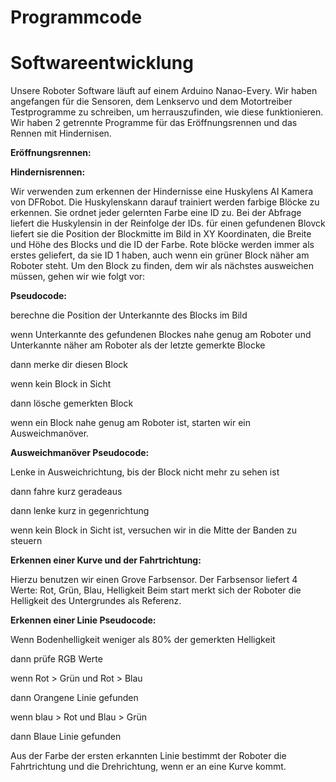 Programmcode
====

**Softwareentwicklung**
====

Unsere Roboter Software läuft auf einem Arduino Nanao-Every.
 Wir haben angefangen für die Sensoren, dem Lenkservo und dem Motortreiber Testprogramme zu schreiben,
 um herrauszufinden, wie diese funktionieren.
 Wir haben 2 getrennte Programme für das Eröffnungsrennen und das Rennen mit Hindernisen.
 
**Eröffnungsrennen:**
 
 
 
 
 
**Hindernisrennen:**
 
 Wir verwenden zum erkennen der Hindernisse eine Huskylens AI Kamera von DFRobot.
 Die Huskylenskann darauf trainiert werden farbige Blöcke zu erkennen. Sie ordnet jeder gelernten Farbe eine ID zu.
 Bei der Abfrage liefert die Huskylensin in der Reinfolge der IDs.
 für einen gefundenen Blovck liefert sie die Position der Blockmitte im Bild in XY Koordinaten, die Breite und Höhe des Blocks und die ID der Farbe.
 Rote blöcke werden immer als erstes geliefert, da sie ID 1 haben, auch wenn ein grüner Block näher am Roboter steht.
 Um den Block zu finden, dem wir als nächstes ausweichen müssen, gehen wir wie folgt vor:
 
 
 **Pseudocode:**
 
 berechne die Position der Unterkannte des Blocks im Bild
 
 wenn Unterkannte des gefundenen Blockes nahe genug am Roboter und Unterkannte näher am Roboter als der letzte gemerkte Blocke
 
 dann merke dir diesen Block
 
 wenn kein Block in Sicht 
 
 dann lösche gemerkten Block
 
 wenn ein Block nahe genug am Roboter ist, starten wir ein Ausweichmanöver.
 
 
 **Ausweichmanöver Pseudocode:**
 
 Lenke in Ausweichrichtung, bis der Block nicht mehr zu sehen ist
 
 dann fahre kurz geradeaus
 
 dann lenke kurz in gegenrichtung 
 
 wenn kein Block in Sicht ist, versuchen wir in die Mitte der Banden zu steuern
 
 
 **Erkennen einer Kurve und der Fahrtrichtung:**
 
 Hierzu benutzen wir einen Grove Farbsensor. Der Farbsensor liefert 4 Werte: Rot, Grün, Blau, Helligkeit
 Beim start merkt sich der Roboter die Helligkeit des Untergrundes als Referenz.
 
 
 **Erkennen einer Linie Pseudocode:**
 
 Wenn Bodenhelligkeit weniger als 80% der gemerkten Helligkeit
 
 dann prüfe RGB Werte
 
 wenn Rot > Grün und Rot > Blau
 
 dann Orangene Linie gefunden
 
 wenn blau > Rot und Blau > Grün 
 
 dann Blaue Linie gefunden
 
 
 Aus der Farbe der ersten erkannten Linie bestimmt der Roboter die Fahrtrichtung und die Drehrichtung, wenn er an eine Kurve kommt.
